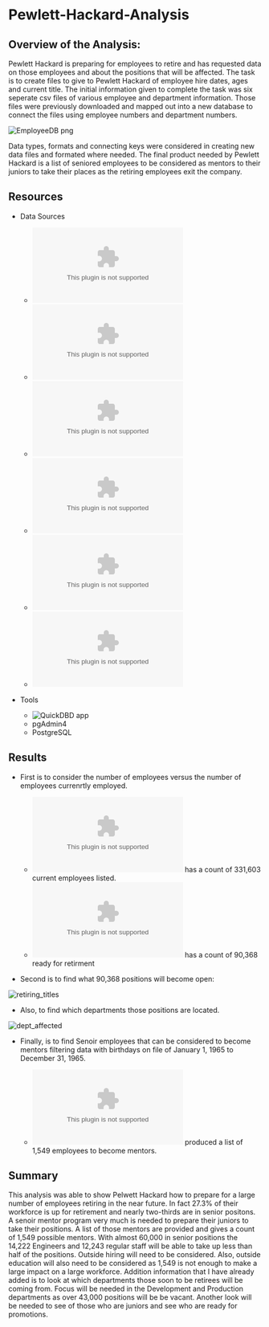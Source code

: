 # Pewlett-Hackard-Analysis
## Overview of the Analysis:

Pewlett Hackard is preparing for employees to retire and has requested data on those employees and about the positions that will be affected. The task is to create files to give to Pewlett Hackard of employee hire dates, ages and current title. The initial information given to complete the task was six seperate csv files of various employee and department information. Those files were previously downloaded and mapped out into a new database to connect the files using employee numbers and department numbers.

![EmployeeDB png](https://user-images.githubusercontent.com/86267773/129514817-ed70bf45-48ba-493c-92b1-2b2229bc1814.png)

Data types, formats and connecting keys were considered in creating new data files and formated where needed. The final product needed by Pewlett Hackard is a list of seniored employees to be considered as mentors to their juniors to take their places as the retiring employees exit the company. 


## Resources
- Data Sources
  - ![employees.csv](https://github.com/LauraHaq/Pewlett-Hackard-Analysis/blob/main/Data/employees.csv)
  - ![titles.csv](https://github.com/LauraHaq/Pewlett-Hackard-Analysis/blob/main/Data/employees.csv)
  - ![retiringment_titles.csv](https://github.com/LauraHaq/Pewlett-Hackard-Analysis/blob/main/Data/retirement_titles.csv)
  - ![dept_emp.csv](https://github.com/LauraHaq/Pewlett-Hackard-Analysis/blob/main/Data/dept_emp.csv)
  - ![unique_titles.csv](https://github.com/LauraHaq/Pewlett-Hackard-Analysis/blob/main/Data/unique_titles.csv)
  - ![retiring_titles](https://github.com/LauraHaq/Pewlett-Hackard-Analysis/blob/main/Data/retiring_titles.csv)
  
- Tools
  - ![QuickDBD app](https://app.quickdatabasediagrams.com/)
  - pgAdmin4
  - PostgreSQL 

## Results
- First is to consider the number of employees versus the number of employees currenrtly employed. 
    - ![dept_emp.csv](https://github.com/LauraHaq/Pewlett-Hackard-Analysis/blob/main/Data/dept_emp.csv) has a count of 331,603 current employees listed. 
    - ![unique_titles.csv](https://github.com/LauraHaq/Pewlett-Hackard-Analysis/blob/main/Data/unique_titles.csv) has a count of 90,368 ready for retirment
 
- Second is to find what 90,368 positions will become open:

![retiring_titles](https://user-images.githubusercontent.com/86267773/129509269-b44f9643-73bd-4cbf-bcc0-54a08b5bbc39.png)

- Also, to find which departments those positions are located.

![dept_affected](https://user-images.githubusercontent.com/86267773/129521156-323525b5-2616-496e-8679-9fbb5f76b9ce.png)


- Finally, is to find Senoir employees that can be considered to become mentors filtering data with birthdays on file of January 1, 1965 to December 31, 1965.

    - ![mentor_eligibilty.csv](https://github.com/LauraHaq/Pewlett-Hackard-Analysis/blob/main/Data/mentorship_eligibilty.csv) produced a list of 1,549 employees to become mentors.

## Summary
This analysis was able to show Pelwett Hackard how to prepare for a large number of employees retiring in the near future. In fact 27.3% of their workforce is up for retirement and nearly two-thirds are in senior positons. A senoir mentor program very much is needed to prepare their juniors to take their positions. A list of those mentors are provided and gives a count of 1,549 possible mentors. With almost 60,000 in senior positions the 14,222 Engineers and 12,243 regular staff will be able to take up less than half of the positions. Outside hiring will need to be considered. Also, outside education will also need to be considered as 1,549 is not enough to make a large impact on a large workforce. Addition information that I have already added is to look at which departments those soon to be retirees will be coming from. Focus will be needed in the Development and Production departments as over 43,000 positions will be be vacant. Another look will be needed to see of those who are juniors and see who are ready for promotions. 

